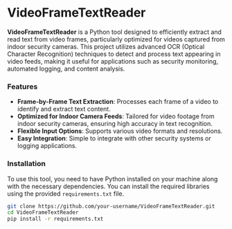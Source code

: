 # VideoFrameTextReader

**VideoFrameTextReader** is a Python tool designed to efficiently extract and read text from video frames, particularly optimized for videos captured from indoor security cameras. This project utilizes advanced OCR (Optical Character Recognition) techniques to detect and process text appearing in video feeds, making it useful for applications such as security monitoring, automated logging, and content analysis.

### Features

- **Frame-by-Frame Text Extraction**: Processes each frame of a video to identify and extract text content.
- **Optimized for Indoor Camera Feeds**: Tailored for video footage from indoor security cameras, ensuring high accuracy in text recognition.
- **Flexible Input Options**: Supports various video formats and resolutions.
- **Easy Integration**: Simple to integrate with other security systems or logging applications.

### Installation

To use this tool, you need to have Python installed on your machine along with the necessary dependencies. You can install the required libraries using the provided `requirements.txt` file.

```bash
git clone https://github.com/your-username/VideoFrameTextReader.git
cd VideoFrameTextReader
pip install -r requirements.txt
